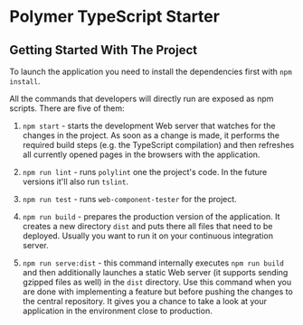 # Polymer TypeScript Starter

## Getting Started With The Project

To launch the application you need to install the dependencies first with `npm install`.

All the commands that developers will directly run are exposed as npm scripts. There are five of them:

1. `npm start` - starts the development Web server that watches for the changes in the project. As soon as a change is made, it performs the required build steps (e.g. the TypeScript compilation) and then refreshes all currently opened pages in the browsers with the application.

2. `npm run lint` - runs `polylint` one the project's code. In the future versions it'll also run `tslint`.

3. `npm run test` - runs `web-component-tester` for the project.

4. `npm run build` - prepares the production version of the application. It creates a new directory `dist` and puts there all files that need to be deployed. Usually you want to run it on your continuous integration server.

5. `npm run serve:dist` - this command internally executes `npm run build` and then additionally launches a static Web server (it supports sending gzipped files as well) in the `dist` directory. Use this command when you are done with implementing a feature but before pushing the changes to the central repository. It gives you a chance to take a look at your application in the environment close to production.
